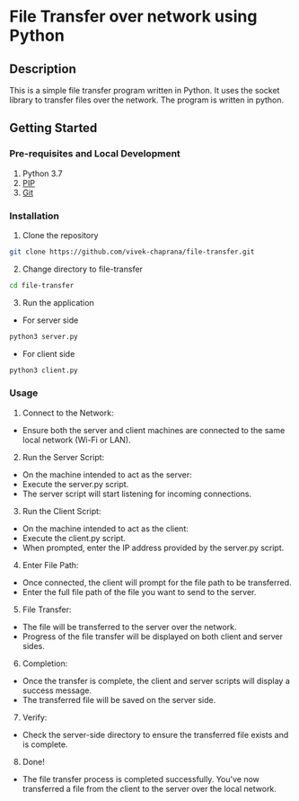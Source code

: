 # File Transfer over network using Python

## Description

This is a simple file transfer program written in Python. It uses the socket library to transfer files over the network. The program is written in python.

## Getting Started

### Pre-requisites and Local Development

1. Python 3.7
2. [PIP](https://pypi.org/project/pip/)
3. [Git](https://git-scm.com/downloads)

### Installation

1. Clone the repository

```bash
git clone https://github.com/vivek-chaprana/file-transfer.git
```

2. Change directory to file-transfer

```bash
cd file-transfer
```

3. Run the application

- For server side

```bash
python3 server.py
```

- For client side

```bash
python3 client.py
```

### Usage

1. Connect to the Network:

- Ensure both the server and client machines are connected to the same local network (Wi-Fi or LAN).

2. Run the Server Script:

- On the machine intended to act as the server:
- Execute the server.py script.
- The server script will start listening for incoming connections.

3. Run the Client Script:

- On the machine intended to act as the client:
- Execute the client.py script.
- When prompted, enter the IP address provided by the server.py script.

4. Enter File Path:

- Once connected, the client will prompt for the file path to be transferred.
- Enter the full file path of the file you want to send to the server.

5. File Transfer:

- The file will be transferred to the server over the network.
- Progress of the file transfer will be displayed on both client and server sides.

6. Completion:

- Once the transfer is complete, the client and server scripts will display a success message.
- The transferred file will be saved on the server side.

7. Verify:

- Check the server-side directory to ensure the transferred file exists and is complete.

8. Done!

- The file transfer process is completed successfully. You've now transferred a file from the client to the server over the local network.
